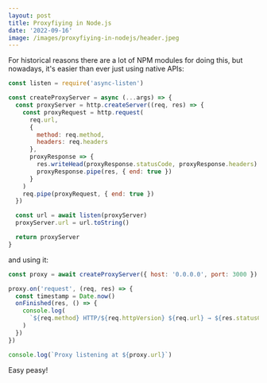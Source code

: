 ```yaml
---
layout: post
title: Proxyfiying in Node.js
date: '2022-09-16'
image: /images/proxyfiying-in-nodejs/header.jpeg
---
```


For historical reasons there are a lot of NPM modules for doing this, but nowadays, it's easier than ever just using native APIs:

```js
const listen = require('async-listen')

const createProxyServer = async (...args) => {
  const proxyServer = http.createServer((req, res) => {
    const proxyRequest = http.request(
      req.url,
      {
        method: req.method,
        headers: req.headers
      },
      proxyResponse => {
        res.writeHead(proxyResponse.statusCode, proxyResponse.headers)
        proxyResponse.pipe(res, { end: true })
      }
    )
    req.pipe(proxyRequest, { end: true })
  })

  const url = await listen(proxyServer)
  proxyServer.url = url.toString()

  return proxyServer
}
```

and using it:


```js
const proxy = await createProxyServer({ host: '0.0.0.0', port: 3000 })

proxy.on('request', (req, res) => {
  const timestamp = Date.now()
  onFinished(res, () => {
    console.log(
      `${req.method} HTTP/${req.httpVersion} ${req.url} → ${res.statusCode} in ${Date.now() - timestamp}ms`
    )
  })
})

console.log(`Proxy listening at ${proxy.url}`)
```

Easy peasy!
